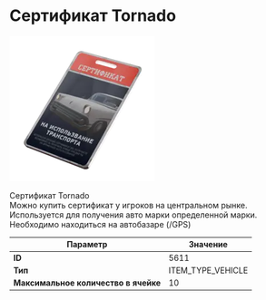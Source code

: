 # Сертификат Tornado

![Item Image](../img/5611.webp?raw=true)

Сертификат Tornado<br>Можно купить сертификат у игроков на центральном рынке.<br>Используется для получения авто марки определенной марки.<br>Необходимо находиться на автобазаре (/GPS)


| Параметр | Значение |
|----------|----------|
| **ID** | 5611 |
| **Тип** | ITEM_TYPE_VEHICLE |
| **Максимальное количество в ячейке** | 10 |

